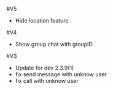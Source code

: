 #V5

- Hide location feature

#V4

- Show group chat with groupID 

#V3

- Update for dev 2.3.9(1)
- fix send message with unknow user
- fix call with unknow user

